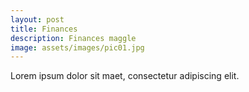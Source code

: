 ```yaml
---
layout: post
title: Finances
description: Finances maggle
image: assets/images/pic01.jpg
---
```


Lorem ipsum dolor sit maet, consectetur adipiscing elit.